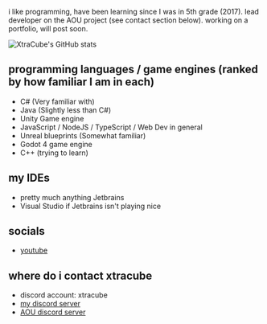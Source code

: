 i like programming, have been learning since I was in 5th grade (2017).
lead developer on the AOU project (see contact section below).
working on a portfolio, will post soon.

![XtraCube's GitHub stats](https://github-readme-stats.vercel.app/api?username=XtraCube&show_icons=true&theme=dark)

## programming languages / game engines (ranked by how familiar I am in each)
- C# (Very familiar with)
- Java (Slightly less than C#)
- Unity Game engine
- JavaScript / NodeJS / TypeScript / Web Dev in general
- Unreal blueprints (Somewhat familiar)
- Godot 4 game engine
- C++ (trying to learn)

## my IDEs
- pretty much anything Jetbrains
- Visual Studio if Jetbrains isn't playing nice
  
## socials
- [youtube](https://youtube.com/xtracube)

## where do i contact xtracube
- discord account: xtracube
- [my discord server](https://discord.gg/uBHx2D4)
- [AOU discord server](https://discord.gg/uZ7mjK9uQn)
